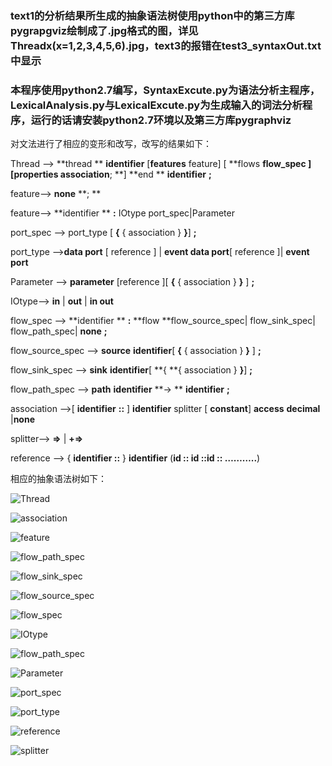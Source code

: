 ### 	text1的分析结果所生成的抽象语法树使用python中的第三方库pygrapgviz绘制成了.jpg格式的图，详见Threadx(x=1,2,3,4,5,6).jpg，text3的报错在test3_syntaxOut.txt中显示
### 	本程序使用python2.7编写，SyntaxExcute.py为语法分析主程序，LexicalAnalysis.py与LexicalExcute.py为生成输入的词法分析程序，运行的话请安装python2.7环境以及第三方库pygraphviz



对文法进行了相应的变形和改写，改写的结果如下：

Thread --> **thread ** **identifier** \[**features** feature\] \[ **flows **flow_spec \] \[**properties** association**; **\] **end ** **identifier**  **;**

feature--> **none** **; **

feature-->  **identifier ** **:** IOtype port_spec|Parameter

port_spec --> port_type [ **{** { association } **}**] **;**

port_type -->**data port** [ reference ] | **event data port**[ reference ]| **event port**

Parameter --> **parameter** \[reference \][ **{** { association } **}** ] **;**

IOtype--> **in** | **out** | **in out** 

flow_spec --> **identifier ** **:** **flow **flow_source_spec| flow_sink_spec| flow_path_spec| **none** **;**

flow_source_spec --> **source** **identifier**[ **{** { association } **}** ] **;**

flow_sink_spec --> **sink** **identifier**[ **{ **{ association } **}**] **;**

flow_path_spec --> **path** **identifier** **-> ** **identifier** **;**

association -->[ **identifier** **::** ] **identifier** splitter [ **constant**] **access** **decimal** |**none**

splitter--> **=>** | **+=>** 

reference --> { **identifier ::** }  **identifier** (**id :: id ::id :: ………..**)

相应的抽象语法树如下：

![Thread](https://github.com/comma01/PythonCompiler/tree/master/Syntax/SyntaxTree/Thread.png)

![association](https://github.com/comma01/PythonCompiler/tree/master/Syntax/SyntaxTree/association.png)

![feature](.\SyntaxTree\feature.png)

![flow_path_spec](.\SyntaxTree\flow_path_spec.png)

![flow_sink_spec](.\SyntaxTree\flow_sink_spec.png)

![flow_source_spec](.\SyntaxTree\flow_source_spec.png)

![flow_spec](.\SyntaxTree\flow_spec.png)

![IOtype](.\SyntaxTree\IOtype.png)

![flow_path_spec](.\SyntaxTree\flow_path_spec.png)

![Parameter](.\SyntaxTree\Parameter.png)

![port_spec](.\SyntaxTree\port_spec.png)

![port_type](.\SyntaxTree\port_type.png)

![reference](.\SyntaxTree\reference.png)

![splitter](.\SyntaxTree\splitter.png)

